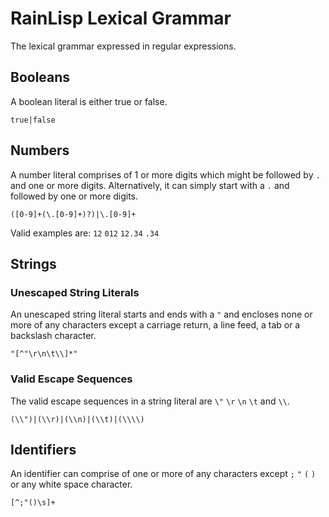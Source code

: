 ﻿# RainLisp Lexical Grammar
The lexical grammar expressed in regular expressions.

## Booleans
A boolean literal is either true or false.
```
true|false
```

## Numbers
A number literal comprises of 1 or more digits which might be followed by `.` and one or more digits. Alternatively, it can simply start with a `.` and followed by one or more digits.
```
([0-9]+(\.[0-9]+)?)|\.[0-9]+
```
Valid examples are: `12` `012` `12.34` `.34`

## Strings
### Unescaped String Literals
An unescaped string literal starts and ends with a `"` and encloses none or more of any characters except a carriage return, a line feed, a tab or a backslash character.
```
"[^"\r\n\t\\]*"
```
### Valid Escape Sequences
The valid escape sequences in a string literal are `\"` `\r` `\n` `\t` and `\\`.
```
(\\")|(\\r)|(\\n)|(\\t)|(\\\\)
```

## Identifiers
An identifier can comprise of one or more of any characters except `;` `"` `(` `)` or any white space character.
```
[^;"()\s]+
```
